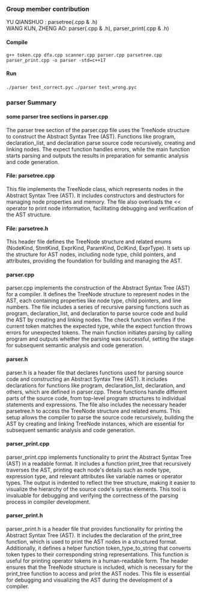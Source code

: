 ### Group member contribution
YU QIANSHUO : parsetree(.cpp & .h) <br>
WANG KUN, ZHENG AO: parser(.cpp & .h), parser_print(.cpp & .h) <br>

#### Compile
`g++ token.cpp dfa.cpp scanner.cpp parser.cpp parsetree.cpp parser_print.cpp -o parser -std=c++17`

#### Run
`./parser test_correct.pyc`
`./parser test_wrong.pyc`



### parser Summary
#### some parser tree sections in parser.cpp
The parser tree section of the parser.cpp file uses the TreeNode structure to construct the Abstract Syntax Tree (AST). Functions like program, declaration_list, and declaration parse source code recursively, creating and linking nodes. The expect function handles errors, while the main function starts parsing and outputs the results in preparation for semantic analysis and code generation.
#### File: parsetree.cpp
This file implements the TreeNode class, which represents nodes in the Abstract Syntax Tree (AST). It includes constructors and destructors for managing node properties and memory. The file also overloads the << operator to print node information, facilitating debugging and verification of the AST structure.
#### File: parsetree.h
This header file defines the TreeNode structure and related enums (NodeKind, StmtKind, ExprKind, ParamKind, DclKind, ExprType). It sets up the structure for AST nodes, including node type, child pointers, and attributes, providing the foundation for building and managing the AST.
#### parser.cpp
parser.cpp implements the construction of the Abstract Syntax Tree (AST) for a compiler. It defines the TreeNode structure to represent nodes in the AST, each containing properties like node type, child pointers, and line numbers. The file includes a series of recursive parsing functions such as program, declaration_list, and declaration to parse source code and build the AST by creating and linking nodes. The check function verifies if the current token matches the expected type, while the expect function throws errors for unexpected tokens. The main function initiates parsing by calling program and outputs whether the parsing was successful, setting the stage for subsequent semantic analysis and code generation.
#### parser.h
parser.h is a header file that declares functions used for parsing source code and constructing an Abstract Syntax Tree (AST). It includes declarations for functions like program, declaration_list, declaration, and others, which are defined in parser.cpp. These functions handle different parts of the source code, from top-level program structures to individual statements and expressions. The file also includes the necessary header parsetree.h to access the TreeNode structure and related enums. This setup allows the compiler to parse the source code recursively, building the AST by creating and linking TreeNode instances, which are essential for subsequent semantic analysis and code generation.
#### parser_print.cpp
parser_print.cpp implements functionality to print the Abstract Syntax Tree (AST) in a readable format. It includes a function print_tree that recursively traverses the AST, printing each node's details such as node type, expression type, and relevant attributes like variable names or operator types. The output is indented to reflect the tree structure, making it easier to visualize the hierarchy of the source code's syntax elements. This tool is invaluable for debugging and verifying the correctness of the parsing process in compiler development.
#### parser_print.h
parser_print.h is a header file that provides functionality for printing the Abstract Syntax Tree (AST). It includes the declaration of the print_tree function, which is used to print the AST nodes in a structured format. Additionally, it defines a helper function token_type_to_string that converts token types to their corresponding string representations. This function is useful for printing operator tokens in a human-readable form. The header ensures that the TreeNode structure is included, which is necessary for the print_tree function to access and print the AST nodes. This file is essential for debugging and visualizing the AST during the development of a compiler.




